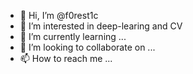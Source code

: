 - 👋 Hi, I’m @f0rest1c
- 👀 I’m interested in deep-learing and CV
- 🌱 I’m currently learning ...
- 💞️ I’m looking to collaborate on ...
- 📫 How to reach me ...

<!---
f0rest1c/f0rest1c is a ✨ special ✨ repository because its `README.md` (this file) appears on your GitHub profile.
You can click the Preview link to take a look at your changes.
--->
